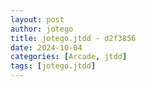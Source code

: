 ```yaml
---
layout: post
author: jotego
title: jotego.jtdd - d2f3856
date: 2024-10-04
categories: [Arcade, jtdd]
tags: [jotego.jtdd]
---
```


